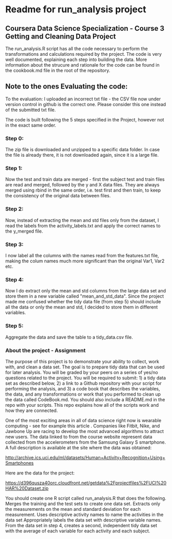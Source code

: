 # Readme for run_analysis project
## Coursera Data Science Specialization - Course 3 Getting and Cleaning Data Project

The run_analysis.R script has all the code necessary to perform the transformations and calculations required by the project.
The code is very well documented, explaining each step into building the data. More information about the strucure and rationale for the code can be found in the cookbook.md file in the root of the repository.

## Note to the ones Evaluating the code:
To the evaluation: I uploaded an incorrect txt file - the CSV file now under version control in github is the correct one.
Please consider this one instead of the submitted txt file.

The code is built following the 5 steps specified in the Project, however not in the exact same order.

### Step 0:
The zip file is downloaded and unzipped to a specific data folder. In case the file is already there, it is not downloaded again, since it is a large file.

### Step 1:
Now the test and train data are merged - first the subject test and train files are read and merged, followed by the y and X data files.
They are always merged using rbind in the same order, i.e. test first and then train, to keep the consistency of the original data between files.

### Step 2:
Now, instead of extracting the mean and std files only from the dataset, I read the labels from the activity_labels.txt and apply the correct names to the y_merged file.

### Step 3:
I now label all the columns with the names read from the features.txt file, making the colum names much more significant than the original Var1, Var2 etc.

### Step 4:
Now I do extract only the mean and std columns from the large data set and store them in a new variable called "mean_and_std_data". Since the project made me confused whether the tidy data file (from step 5) should include all the data or only the mean and std, I decided to store them in different variables.

### Step 5:
Aggregate the data and save the table to a tidy_data.csv file.

### About the project - Assignment

The purpose of this project is to demonstrate your ability to collect, work with, and clean a data set. The goal is to prepare tidy data that can be used for later analysis. You will be graded by your peers on a series of yes/no questions related to the project. You will be required to submit: 1) a tidy data set as described below, 2) a link to a Github repository with your script for performing the analysis, and 3) a code book that describes the variables, the data, and any transformations or work that you performed to clean up the data called CodeBook.md. You should also include a README.md in the repo with your scripts. This repo explains how all of the scripts work and how they are connected.

One of the most exciting areas in all of data science right now is wearable computing - see for example this article . Companies like Fitbit, Nike, and Jawbone Up are racing to develop the most advanced algorithms to attract new users. The data linked to from the course website represent data collected from the accelerometers from the Samsung Galaxy S smartphone. A full description is available at the site where the data was obtained:

http://archive.ics.uci.edu/ml/datasets/Human+Activity+Recognition+Using+Smartphones

Here are the data for the project:

https://d396qusza40orc.cloudfront.net/getdata%2Fprojectfiles%2FUCI%20HAR%20Dataset.zip

 You should create one R script called run_analysis.R that does the following.
Merges the training and the test sets to create one data set.
Extracts only the measurements on the mean and standard deviation for each measurement.
Uses descriptive activity names to name the activities in the data set
Appropriately labels the data set with descriptive variable names.
From the data set in step 4, creates a second, independent tidy data set with the average of each variable for each activity and each subject.
